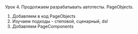 Урок 4. 
Продолжаем разрабатывать автотесты. PageObjects.
1. Добавляем в код PageObjects
2. Изучаем подходы - степовой, сценарный, dsl
3. Добавляем PageComponents

